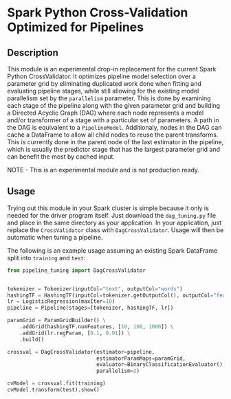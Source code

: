 # Spark Python Cross-Validation Optimized for Pipelines

## Description

This module is an experimental drop-in replacement for the current Spark Python CrossValidator. It optimizes pipeline model selection over a parameter grid by eliminating duplicated work done when fitting and evaluating pipeline stages, while still allowing for the existing model parallelism set by the `parallelism` parameter. This is done by examining each stage of the pipeline along with the given parameter grid and building a Directed Acyclic Graph (DAG) where each node represents a model and/or transformer of a stage with a particular set of parameters. A path in the DAG is equivalent to a `PipelineModel`. Additionaly, nodes in the DAG can cache a DataFrame to allow all child nodes to reuse the parent transforms.  This is currently done in the parent node of the last estimator in the pipeline, which is usually the predictor stage that has the largest parameter grid and can benefit the most by cached input.

NOTE - This is an experimental module and is not production ready.

## Usage

Trying out this module in your Spark cluster is simple because it only is needed for the driver program itself. Just download the `dag_tuning.py` file and place in the same directory as your application. In your application, just replace the `CrossValidator` class with `DagCrossValidator`.  Usage will then be automatic when tuning a pipeline.

The following is an example usage assuming an existing Spark DataFrame split into `training` and `test`:

```python
from pipeline_tuning import DagCrossValidator


tokenizer = Tokenizer(inputCol="text", outputCol="words")
hashingTF = HashingTF(inputCol=tokenizer.getOutputCol(), outputCol="features")
lr = LogisticRegression(maxIter=10)
pipeline = Pipeline(stages=[tokenizer, hashingTF, lr])

paramGrid = ParamGridBuilder() \
    .addGrid(hashingTF.numFeatures, [10, 100, 1000]) \
    .addGrid(lr.regParam, [0.1, 0.01]) \
    .build()

crossval = DagCrossValidator(estimator=pipeline,
                             estimatorParamMaps=paramGrid,
                             evaluator=BinaryClassificationEvaluator(),
                             parallelism=2)

cvModel = crossval.fit(training)
cvModel.transform(test).show()
```

